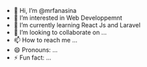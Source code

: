 - 👋 Hi, I’m @mrfanasina
- 👀 I’m interested in Web Developpemnt
- 🌱 I’m currently learning React Js and Laravel
- 💞️ I’m looking to collaborate on ...
- 📫 How to reach me ...
- 😄 Pronouns: ...
- ⚡ Fun fact: ...

<!---
mrfanasina/mrfanasina is a ✨ special ✨ repository because its `README.md` (this file) appears on your GitHub profile.
You can click the Preview link to take a look at your changes.
--->
